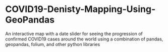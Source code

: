 # COVID19-Denisty-Mapping-Using-GeoPandas
An interactive map with a date slider for seeing the progression of confirmed COVID19 cases around the world using a combination of pandas, geopandas, folium, and other python libraries
